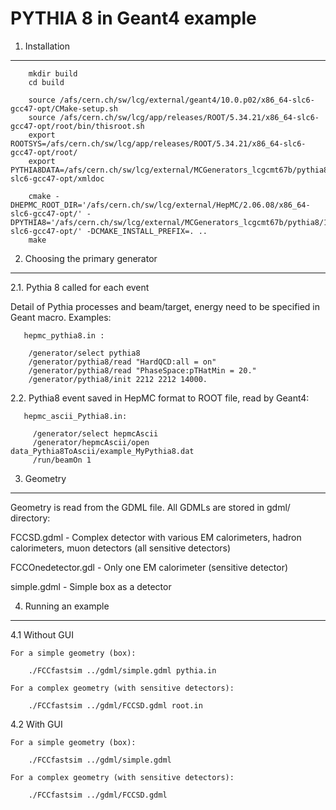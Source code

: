 PYTHIA 8 in Geant4 example
============

1. Installation
-------------------

        mkdir build
        cd build
        
        source /afs/cern.ch/sw/lcg/external/geant4/10.0.p02/x86_64-slc6-gcc47-opt/CMake-setup.sh
        source /afs/cern.ch/sw/lcg/app/releases/ROOT/5.34.21/x86_64-slc6-gcc47-opt/root/bin/thisroot.sh
        export ROOTSYS=/afs/cern.ch/sw/lcg/app/releases/ROOT/5.34.21/x86_64-slc6-gcc47-opt/root/
        export PYTHIA8DATA=/afs/cern.ch/sw/lcg/external/MCGenerators_lcgcmt67b/pythia8/186/x86_64-slc6-gcc47-opt/xmldoc
        
        cmake -DHEPMC_ROOT_DIR='/afs/cern.ch/sw/lcg/external/HepMC/2.06.08/x86_64-slc6-gcc47-opt/' -DPYTHIA8='/afs/cern.ch/sw/lcg/external/MCGenerators_lcgcmt67b/pythia8/186/x86_64-slc6-gcc47-opt/' -DCMAKE_INSTALL_PREFIX=. ..
        make

2. Choosing the primary generator
-------------------

2.1. Pythia 8 called for each event

Detail of Pythia processes and beam/target, energy need to be specified in Geant macro. Examples:

       hepmc_pythia8.in :

        /generator/select pythia8
        /generator/pythia8/read "HardQCD:all = on"
        /generator/pythia8/read "PhaseSpace:pTHatMin = 20."
        /generator/pythia8/init 2212 2212 14000.

2.2. Pythia8 event saved in HepMC format to ROOT file, read by Geant4:

       hepmc_ascii_Pythia8.in:

         /generator/select hepmcAscii
         /generator/hepmcAscii/open data_Pythia8ToAscii/example_MyPythia8.dat
         /run/beamOn 1


3. Geometry
-------------------

Geometry is read from the GDML file. All GDMLs are stored in gdml/ directory:

FCCSD.gdml - Complex detector with various EM calorimeters, hadron calorimeters, muon detectors (all sensitive detectors)

FCCOnedetector.gdl - Only one EM calorimeter (sensitive detector)

simple.gdml - Simple box as a detector


4. Running an example
-------------------

4.1 Without GUI

    For a simple geometry (box):

        ./FCCfastsim ../gdml/simple.gdml pythia.in

    For a complex geometry (with sensitive detectors):

        ./FCCfastsim ../gdml/FCCSD.gdml root.in

4.2 With GUI

    For a simple geometry (box):

        ./FCCfastsim ../gdml/simple.gdml

    For a complex geometry (with sensitive detectors):

        ./FCCfastsim ../gdml/FCCSD.gdml
